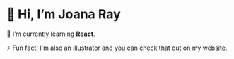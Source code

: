 # 👋 Hi, I’m Joana Ray
<!-- 👀 I’m interested in ... -->
🌱 I’m currently learning **React**.
<!-- 💞️ I’m looking to collaborate on ... -->
<!-- 📫 How to reach me ... -->
<!-- 😄 Pronouns: ... -->
⚡ Fun fact: I'm also an illustrator and you can check that out on my [website](www.joana.cc).

<!---
joanaray/joanaray is a ✨ special ✨ repository because its `README.md` (this file) appears on your GitHub profile.
You can click the Preview link to take a look at your changes.
--->
